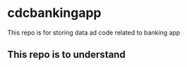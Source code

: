 # cdcbankingapp
This repo is for storing data ad code related to banking app
## This repo is to understand
